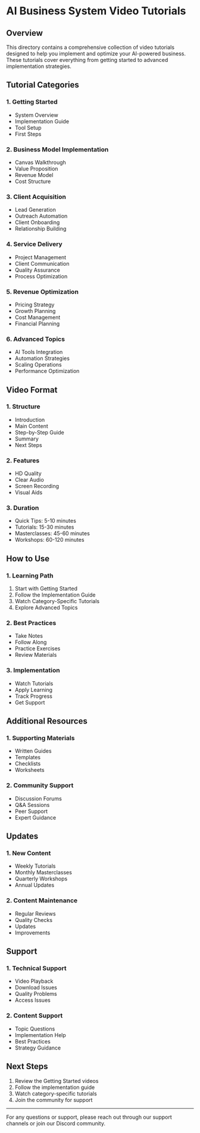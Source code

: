 # AI Business System Video Tutorials

## Overview
This directory contains a comprehensive collection of video tutorials designed to help you implement and optimize your AI-powered business. These tutorials cover everything from getting started to advanced implementation strategies.

## Tutorial Categories

### 1. Getting Started
- System Overview
- Implementation Guide
- Tool Setup
- First Steps

### 2. Business Model Implementation
- Canvas Walkthrough
- Value Proposition
- Revenue Model
- Cost Structure

### 3. Client Acquisition
- Lead Generation
- Outreach Automation
- Client Onboarding
- Relationship Building

### 4. Service Delivery
- Project Management
- Client Communication
- Quality Assurance
- Process Optimization

### 5. Revenue Optimization
- Pricing Strategy
- Growth Planning
- Cost Management
- Financial Planning

### 6. Advanced Topics
- AI Tools Integration
- Automation Strategies
- Scaling Operations
- Performance Optimization

## Video Format

### 1. Structure
- Introduction
- Main Content
- Step-by-Step Guide
- Summary
- Next Steps

### 2. Features
- HD Quality
- Clear Audio
- Screen Recording
- Visual Aids

### 3. Duration
- Quick Tips: 5-10 minutes
- Tutorials: 15-30 minutes
- Masterclasses: 45-60 minutes
- Workshops: 60-120 minutes

## How to Use

### 1. Learning Path
1. Start with Getting Started
2. Follow the Implementation Guide
3. Watch Category-Specific Tutorials
4. Explore Advanced Topics

### 2. Best Practices
- Take Notes
- Follow Along
- Practice Exercises
- Review Materials

### 3. Implementation
- Watch Tutorials
- Apply Learning
- Track Progress
- Get Support

## Additional Resources

### 1. Supporting Materials
- Written Guides
- Templates
- Checklists
- Worksheets

### 2. Community Support
- Discussion Forums
- Q&A Sessions
- Peer Support
- Expert Guidance

## Updates

### 1. New Content
- Weekly Tutorials
- Monthly Masterclasses
- Quarterly Workshops
- Annual Updates

### 2. Content Maintenance
- Regular Reviews
- Quality Checks
- Updates
- Improvements

## Support

### 1. Technical Support
- Video Playback
- Download Issues
- Quality Problems
- Access Issues

### 2. Content Support
- Topic Questions
- Implementation Help
- Best Practices
- Strategy Guidance

## Next Steps

1. Review the Getting Started videos
2. Follow the implementation guide
3. Watch category-specific tutorials
4. Join the community for support

---

For any questions or support, please reach out through our support channels or join our Discord community. 